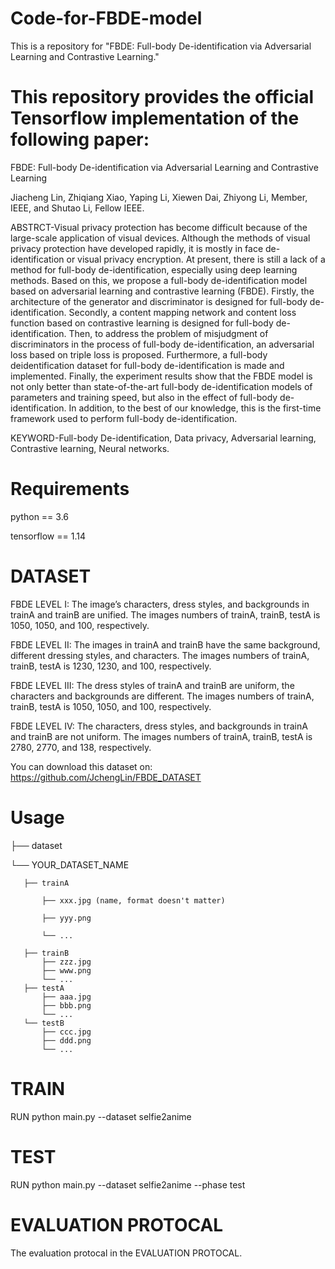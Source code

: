 # Code-for-FBDE-model
This is a repository for "FBDE: Full-body De-identification via Adversarial Learning and Contrastive Learning."

# This repository provides the official Tensorflow implementation of the following paper:
FBDE: Full-body De-identification via Adversarial Learning and Contrastive Learning

Jiacheng Lin, Zhiqiang Xiao, Yaping Li, Xiewen Dai, Zhiyong Li, Member, IEEE, and Shutao Li, Fellow IEEE.

ABSTRCT-Visual privacy protection has become difficult because of the large-scale application of visual devices. Although the methods of visual privacy protection have developed rapidly, it is mostly in face de-identification or visual privacy encryption. At present, there is still a lack of a method for full-body de-identification, especially using deep learning methods. Based on this, we propose a full-body de-identification model based on adversarial learning and contrastive learning (FBDE). Firstly, the architecture of the generator and discriminator is designed for full-body de-identification. Secondly, a content mapping network and content loss function based on contrastive learning is designed for full-body de-identification. Then, to address the problem of misjudgment of discriminators in the process of full-body de-identification, an adversarial loss based on triple loss is proposed. Furthermore, a full-body deidentification dataset for full-body de-identification is made and implemented. Finally, the experiment results show that the FBDE model is not only better than state-of-the-art full-body de-identification models of parameters and training speed, but also in the effect of full-body de-identification. In addition, to the best of our knowledge, this is the first-time framework used to perform full-body de-identification.

KEYWORD-Full-body De-identification, Data privacy, Adversarial learning, Contrastive learning, Neural networks.

# Requirements

python == 3.6

tensorflow == 1.14


# DATASET

FBDE LEVEL I:   The image’s characters, dress styles, and backgrounds in trainA and trainB are unified. The images numbers of trainA, trainB, testA is 1050, 1050, and 100, respectively.

FBDE LEVEL II:  The images in trainA and trainB have the same background, different dressing styles, and characters. The images numbers of trainA, trainB, testA is 1230, 1230, and 100, respectively.

FBDE LEVEL III: The dress styles of trainA and trainB are uniform, the characters and backgrounds are different. The images numbers of trainA, trainB, testA is 1050, 1050, and 100, respectively.

FBDE LEVEL IV:  The characters, dress styles, and backgrounds in trainA and trainB are not uniform. The images numbers of trainA, trainB, testA is 2780, 2770, and 138, respectively.

You can download this dataset on: https://github.com/JchengLin/FBDE_DATASET

# Usage

├── dataset

   └── YOUR_DATASET_NAME   
   
       ├── trainA
       
           ├── xxx.jpg (name, format doesn't matter)
           
           ├── yyy.png
           
           └── ...
           
       ├── trainB
           ├── zzz.jpg
           ├── www.png
           └── ...
       ├── testA
           ├── aaa.jpg 
           ├── bbb.png
           └── ...
       └── testB
           ├── ccc.jpg 
           ├── ddd.png
           └── ...

# TRAIN

RUN python main.py --dataset selfie2anime

# TEST

RUN python main.py --dataset selfie2anime --phase test

# EVALUATION PROTOCAL

The evaluation protocal in the EVALUATION PROTOCAL.
